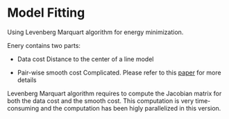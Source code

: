 Model Fitting
========================

Using Levenberg Marquart algorithm for energy minimization. 

Enery contains two parts:

- Data cost
  Distance to the center of a line model
   
- Pair-wise smooth cost
  Complicated. Please refer to this [paper](http://www.csd.uwo.ca/~yuri/Abstracts/cvpr12-abs.shtml) for more details

Levenberg Marquart algorithm requires to compute the Jacobian matrix for both the data cost and the smooth cost. This computation is very time-consuming and the computation has been higly parallelized in this version. 
